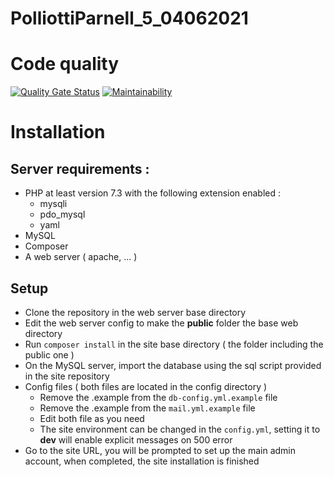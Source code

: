 # PolliottiParnell_5_04062021

# Code quality
[![Quality Gate Status](https://sonarcloud.io/api/project_badges/measure?project=NichoSeb2_PolliottiParnell_5_04062021&metric=alert_status)](https://sonarcloud.io/dashboard?id=NichoSeb2_PolliottiParnell_5_04062021)
[![Maintainability](https://api.codeclimate.com/v1/badges/28db1c96fbf81e13d0d4/maintainability)](https://codeclimate.com/github/NichoSeb2/PolliottiParnell_5_04062021/maintainability)

# Installation
## Server requirements : 
- PHP at least version 7.3 with the following extension enabled :
  - mysqli
  - pdo_mysql
  - yaml
- MySQL
- Composer
- A web server ( apache, ... )

## Setup
- Clone the repository in the web server base directory
- Edit the web server config to make the **public** folder the base web directory
- Run `composer install` in the site base directory ( the folder including the public one )
- On the MySQL server, import the database using the sql script provided in the site repository
- Config files ( both files are located in the config directory )
  - Remove the .example from the `db-config.yml.example` file
  - Remove the .example from the `mail.yml.example` file
  - Edit both file as you need
  - The site environment can be changed in the `config.yml`, setting it to **dev** will enable explicit messages on 500 error
- Go to the site URL, you will be prompted to set up the main admin account, when completed, the site installation is finished